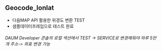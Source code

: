 ## Geocode_lonlat  

- 다음MAP API 활용한 위경도 변환 TEST
- 샘플데이터프레임으로 테스트 완료

###### DAUM Developer 콘솔의 로컬 섹션에서 TEST -> SERVICE로 변경해줘야 하루 5만개 주소-> 좌표 변경 가능
